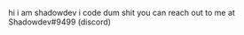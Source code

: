 hi i am shadowdev
i code dum shit
you can reach out to me at Shadowdev#9499 (discord)

<!---
shadow9owo/shadow9owo is a ✨ special ✨ repository because its `README.md` (this file) appears on your GitHub profile.
You can click the Preview link to take a look at your changes.
--->
